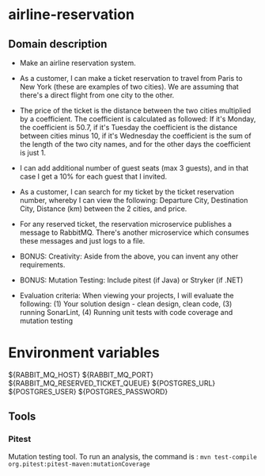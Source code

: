 # airline-reservation

## Domain description

- Make an airline reservation system.

- As a customer, I can make a ticket reservation to travel from Paris to New York (these are examples of two cities). We are assuming that there's a direct flight from one city to the other.

- The price of the ticket is the distance between the two cities multiplied by a coefficient. The coefficient is calculated as followed: If it's Monday, the coefficient is 50.7, if it's Tuesday the coefficient is the distance between cities minus 10, if it's Wednesday the coefficient is the sum of the length of the two city names, and for the other days the coefficient is just 1.

- I can add additional number of guest seats (max 3 guests), and in that case I get a 10% for each guest that I invited.

- As a customer, I can search for my ticket by the ticket reservation number, whereby I can view the following: Departure City, Destination City, Distance (km) between the 2 cities, and price.

- For any reserved ticket, the reservation microservice publishes a message to RabbitMQ. There's another microservice which consumes these messages and just logs to a file.

- BONUS: Creativity: Aside from the above, you can invent any other requirements.

- BONUS: Mutation Testing: Include pitest (if Java) or Stryker (if .NET)

- Evaluation criteria: When viewing your projects, I will evaluate the following: (1) Your solution design - clean design, clean code, (3) running SonarLint, (4) Running unit tests with code coverage and mutation testing

# Environment variables

${RABBIT_MQ_HOST}
${RABBIT_MQ_PORT}
${RABBIT_MQ_RESERVED_TICKET_QUEUE}
${POSTGRES_URL}
${POSTGRES_USER}
${POSTGRES_PASSWORD}

## Tools

### Pitest
Mutation testing tool. To run an analysis, the command is : 
`mvn test-compile org.pitest:pitest-maven:mutationCoverage`